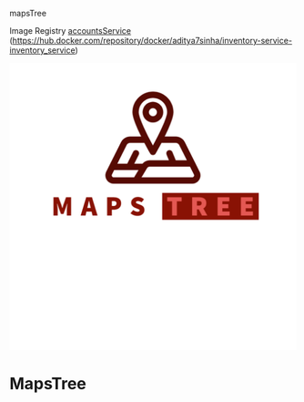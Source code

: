 mapsTree 

Image Registry
[accountsService](https://hub.docker.com/repository/docker/aditya7sinha/account-servicemain-api_service)
(https://hub.docker.com/repository/docker/aditya7sinha/inventory-service-inventory_service)

![MapsTreeLogo](/profile/both2.png)


# MapsTree

<!--

**Here are some ideas to get you started:**

🙋‍♀️ A short introduction - what is your organization all about?
🌈 Contribution guidelines - how can the community get involved?
👩‍💻 Useful resources - where can the community find your docs? Is there anything else the community should know?
🍿 Fun facts - what does your team eat for breakfast?
🧙 Remember, you can do mighty things with the power of [Markdown](https://docs.github.com/github/writing-on-github/getting-started-with-writing-and-formatting-on-github/basic-writing-and-formatting-syntax)
-->
